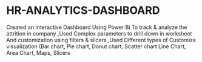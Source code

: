 # HR-ANALYTICS-DASHBOARD
Created an Interactive Dashboard Using Power Bi To track &amp; analyze the attrition in company  ,Used Complex parameters to drill down in worksheet And customization using filters &amp; slicers  ,Used Different types of Customize visualization (Bar chart, Pie chart, Donut chart, Scatter chart Line Chart, Area Chart, Maps, Slicers
